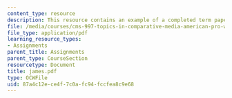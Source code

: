 ```yaml
---
content_type: resource
description: This resource contains an example of a completed term paper.
file: /media/courses/cms-997-topics-in-comparative-media-american-pro-wrestling-spring-2007/87a4c12ece4f7c0afc94fccfea8c9e68_james.pdf
file_type: application/pdf
learning_resource_types:
- Assignments
parent_title: Assignments
parent_type: CourseSection
resourcetype: Document
title: james.pdf
type: OCWFile
uid: 87a4c12e-ce4f-7c0a-fc94-fccfea8c9e68
---
```

